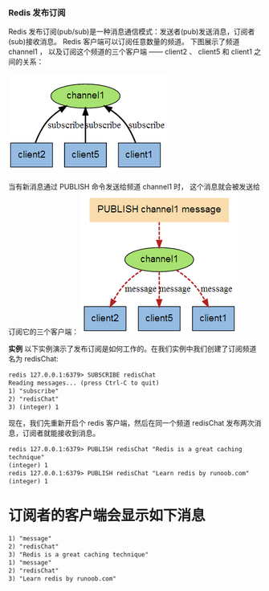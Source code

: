 

### Redis 发布订阅

Redis 发布订阅(pub/sub)是一种消息通信模式：发送者(pub)发送消息，订阅者(sub)接收消息。
Redis 客户端可以订阅任意数量的频道。
下图展示了频道 channel1 ， 以及订阅这个频道的三个客户端 —— client2 、 client5 和 client1 之间的关系：

![pub1](/source/pubsub1.png)

当有新消息通过 PUBLISH 命令发送给频道 channel1 时， 这个消息就会被发送给订阅它的三个客户端：
![pub2](/source/pubsub2.png)


**实例** 
以下实例演示了发布订阅是如何工作的。在我们实例中我们创建了订阅频道名为 redisChat:

    redis 127.0.0.1:6379> SUBSCRIBE redisChat
    Reading messages... (press Ctrl-C to quit)
    1) "subscribe"
    2) "redisChat"
    3) (integer) 1
    
现在，我们先重新开启个 redis 客户端，然后在同一个频道 redisChat 发布两次消息，订阅者就能接收到消息。

    redis 127.0.0.1:6379> PUBLISH redisChat "Redis is a great caching technique"
    (integer) 1
    redis 127.0.0.1:6379> PUBLISH redisChat "Learn redis by runoob.com"
    (integer) 1

# 订阅者的客户端会显示如下消息
    1) "message"
    2) "redisChat"
    3) "Redis is a great caching technique"
    1) "message"
    2) "redisChat"
    3) "Learn redis by runoob.com"
